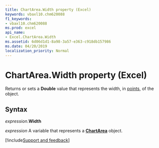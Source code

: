 ```yaml
---
title: ChartArea.Width property (Excel)
keywords: vbaxl10.chm620088
f1_keywords:
- vbaxl10.chm620088
ms.prod: excel
api_name:
- Excel.ChartArea.Width
ms.assetid: 6d06d1d1-8a98-3a57-e363-c918db157986
ms.date: 04/20/2019
localization_priority: Normal
---
```



# ChartArea.Width property (Excel)

Returns or sets a **Double** value that represents the width, in [points](../language/glossary/vbe-glossary.md#point), of the object.


## Syntax

_expression_.**Width**

_expression_ A variable that represents a **[ChartArea](Excel.ChartArea(object).md)** object.




[!include[Support and feedback](~/includes/feedback-boilerplate.md)]